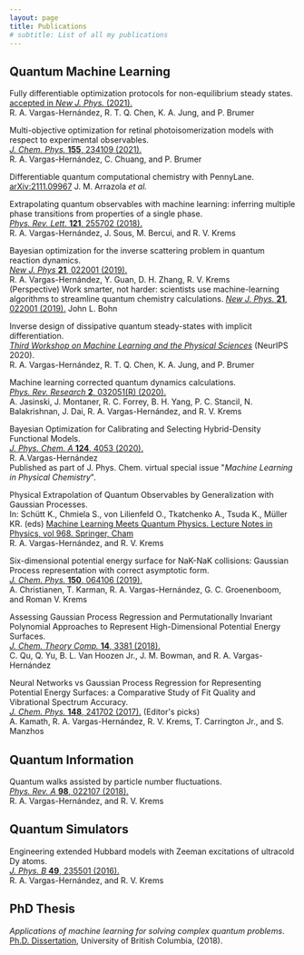 ```yaml
---
layout: page
title: Publications
# subtitle: List of all my publications 
---
```


## Quantum Machine Learning

Fully differentiable optimization protocols for non-equilibrium steady states.\
[accepted in *New J. Phys.* (2021).](https://iopscience.iop.org/article/10.1088/1367-2630/ac395e)\
R. A. Vargas-Hernández, R. T. Q. Chen, K. A. Jung, and P. Brumer

Multi-objective optimization for retinal photoisomerization models with respect to experimental observables.\
[*J. Chem. Phys.* **155**, 234109 (2021).](https://doi.org/10.1063/5.0060259)\
R. A. Vargas-Hernández, C. Chuang, and P. Brumer

Differentiable quantum computational chemistry with PennyLane.\
[arXiv:2111.09967](https://arxiv.org/pdf/2111.09967.pdf)
J. M. Arrazola *et al.*

Extrapolating quantum observables with machine learning: inferring multiple phase transitions from properties of a single phase.\
[*Phys. Rev. Lett.* **121**, 255702 (2018).](https://doi.org/10.1103/PhysRevLett.121.255702)\
R. A. Vargas-Hernández, J. Sous, M. Bercui, and R. V. Krems

Bayesian optimization for the inverse scattering problem in quantum reaction dynamics.\
[*New J. Phys* **21**, 022001 (2019).](https://iopscience.iop.org/article/10.1088/1367-2630/ab0099)\
 R. A. Vargas-Hernández, Y. Guan, D. H. Zhang, R. V. Krems\
(Perspective) Work smarter, not harder: scientists use machine-learning algorithms to streamline quantum chemistry calculations.
[*New J. Phys.* **21**, 022001 (2019).](https://iopscience.iop.org/article/10.1088/1367-2630/ab0611/met)
John L. Bohn

Inverse design of dissipative quantum steady-states with implicit differentiation.\
[*Third Workshop on Machine Learning and the Physical Sciences*](https://ml4physicalsciences.github.io/2020/files/NeurIPS_ML4PS_2020_101.pdf) (NeurIPS 2020).\
R. A. Vargas-Hernández, R. T. Q. Chen, K. A. Jung, and P. Brumer

Machine learning corrected quantum dynamics calculations.\
[*Phys. Rev. Research* **2**, 032051(R) (2020).](https://doi.org/10.1103/PhysRevResearch.2.032051)\
A. Jasinski, J. Montaner, R. C. Forrey, B. H. Yang, P. C. Stancil, N. Balakrishnan, J. Dai, R. A. Vargas-Hernández, and R. V. Krems

Bayesian Optimization for Calibrating and Selecting Hybrid-Density Functional Models.\
[*J. Phys. Chem. A* **124**, 4053 (2020).](https://doi.org/10.1021/acs.jpca.0c01375)\
R. A.Vargas-Hernández\
Published as part of J. Phys. Chem. virtual special issue "*Machine Learning in Physical Chemistry*".

Physical Extrapolation of Quantum Observables by Generalization with Gaussian Processes.\
In: Schütt K., Chmiela S., von Lilienfeld O., Tkatchenko A., Tsuda K., Müller KR. (eds) [Machine Learning Meets Quantum Physics. Lecture Notes in Physics, vol 968. Springer, Cham](ttps://doi.org/10.1007/978-3-030-40245-7_9)\
R. A. Vargas-Hernández, and R. V. Krems

Six-dimensional potential energy surface for NaK-NaK collisions: Gaussian Process representation with correct asymptotic form.  
[*J. Chem. Phys.* **150**, 064106 (2019).](https://doi.org/10.1063/1.5082740)\
  A. Christianen, T. Karman,  R. A. Vargas-Hernández, G. C. Groenenboom, and Roman V. Krems

Assessing Gaussian Process Regression and Permutationally Invariant Polynomial Approaches to Represent High-Dimensional Potential Energy Surfaces.\
[*J.  Chem. Theory Comp.* **14**, 3381 (2018).](https://pubs.acs.org/doi/10.1021/acs.jctc.8b00298)\
C. Qu, Q. Yu, B. L. Van Hoozen Jr., J. M. Bowman, and R. A. Vargas-Hernández

Neural Networks vs Gaussian Process Regression for Representing Potential Energy Surfaces: a Comparative Study of Fit Quality and Vibrational Spectrum Accuracy.\
[*J. Chem. Phys.* **148**, 241702 (2017).]({https://aip.scitation.org/doi/10.1063/1.5003074) (Editor's picks)\
A. Kamath, R. A. Vargas-Hernández, R. V. Krems, T. Carrington Jr., and S. Manzhos


## Quantum Information
Quantum walks assisted by particle number fluctuations.\
[*Phys. Rev. A* **98**, 022107 (2018).](https://journals.aps.org/pra/abstract/10.1103/PhysRevA.98.022107)\
R. A. Vargas-Hernández, and R. V. Krems

## Quantum Simulators
Engineering extended Hubbard models with Zeeman excitations of ultracold Dy atoms.\
[*J.  Phys. B* **49**, 235501 (2016).](http://iopscience.iop.org/article/10.1088/0953-4075/49/23/235501/meta)\
R. A. Vargas-Hernández, and R. V. Krems 

## PhD Thesis
*Applications of machine learning for solving complex quantum problems*.\
[Ph.D. Dissertation](https://open.library.ubc.ca/collections/ubctheses/24/items/1.0375836), University of British Columbia,  (2018).



